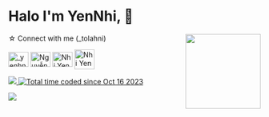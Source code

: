 # Halo I'm YenNhi, 👋
  <img align='right' src='https://github.com/Rishit-dagli/Rishit-dagli/blob/master/images/octocat-anime.gif' width='150'>
☆ Connect with me (_tolahni)
<p align="left">
<a href="https://www.instagram.com/_yenhni/" target="blank"><img align="center" src="https://raw.githubusercontent.com/rahuldkjain/github-profile-readme-generator/master/src/images/icons/Social/instagram.svg" alt="_yenhni" height="30" width="40" /></a>
<a href="https://www.facebook.com/profile.php?id=100025133813586" target="blank"><img align="center" src="https://raw.githubusercontent.com/rahuldkjain/github-profile-readme-generator/master/src/images/icons/Social/facebook.svg" alt="Nguyễn Thị Yến Nhi" height="30" width="40" /></a>
<a href="https://www.linkedin.com/in/nhi-yen-410b2a2b7/"><img align="center" src="https://raw.githubusercontent.com/rahuldkjain/github-profile-readme-generator/master/src/images/icons/Social/linked-in-alt.svg" alt="Nhi Yen" height="30" width="40" /></a>
<a href="https://nhiyen.engineer@gmail.com"><img align="center" src="https://img.icons8.com/fluent/48/000000/gmail.png" alt="Nhi Yen" height="40" width="40" /></a>
<a href="https://github.com/yzp-99/">
  <p align="left">
  
  <img src="https://komarev.com/ghpvc/?username=nhiney&color=yellow&style=flat">
  <a href="https://wakatime.com/@018b36df-8ee8-4a94-ab54-fb3a76987a97"><img src="https://wakatime.com/badge/user/018b36df-8ee8-4a94-ab54-fb3a76987a97.svg" alt="Total time coded since Oct 16 2023" /></a>
<p align="center">
  
  <a href="https://github.com/DenverCoder1/readme-typing-svg"><img src="https://readme-typing-svg.herokuapp.com?color=0E81F7&lines=Welcome%2C+my+☆+profile,!;Nice%E2%80%99s+to+meet+you.;^You+can+call+me+Yen+Nhi+🌻^"></a>  
</p>


  
